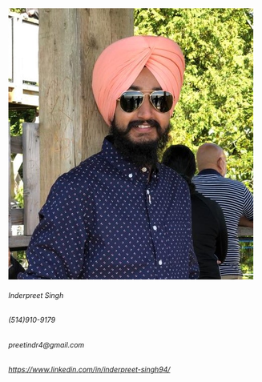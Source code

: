 <html lang="en">
  <head>
    
  </head>
  <body>
    <img src="images/photo.jpeg" alt="profile photo">
    <h6>Inderpreet Singh</h6>
    <h6>(514)910-9179</h6>
    <h6>preetindr4@gmail.com</h6>
    <h6><a href="https://www.linkedin.com/in/inderpreet-singh94/">https://www.linkedin.com/in/inderpreet-singh94/</a></h6>
  </body>
</html>
